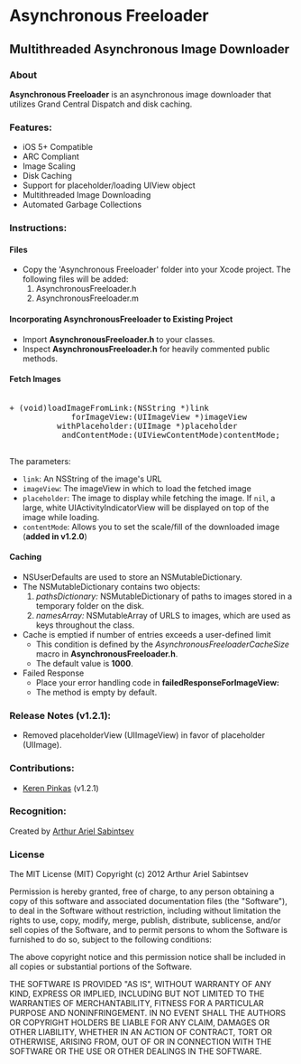 # Asynchronous Freeloader

## Multithreaded Asynchronous Image Downloader

### About
**Asynchronous Freeloader** is an asynchronous image downloader that utilizes Grand Central Dispatch and disk caching.

### Features:
- iOS 5+ Compatible
- ARC Compliant
- Image Scaling
- Disk Caching
- Support for placeholder/loading UIView object
- Multithreaded Image Downloading
- Automated Garbage Collections 

### Instructions:

#### Files
- Copy the 'Asynchronous Freeloader' folder into your Xcode project. The following files will be added:
	1. AsynchronousFreeloader.h
	1. AsynchronousFreeloader.m

#### Incorporating AsynchronousFreeloader to Existing Project
- Import **AsynchronousFreeloader.h** to your classes.
- Inspect **AsynchronousFreeloader.h** for heavily commented public methods.

#### Fetch Images
<pre>

+ (void)loadImageFromLink:(NSString *)link 
             forImageView:(UIImageView *)imageView 
      	  withPlaceholder:(UIImage *)placeholder
           andContentMode:(UIViewContentMode)contentMode;

</pre>
The parameters:

- ```link```: An NSString of the image's URL
- ```imageView```: The imageView in which to load the fetched image
- ```placeholder```: The image to display while fetching the image. If ```nil```, a large, white UIActivityIndicatorView will be displayed on top of the image while loading.
- ```contentMode```: Allows you to set the scale/fill of the downloaded image (**added in v1.2.0**)


#### Caching
- NSUserDefaults are used to store an NSMutableDictionary.
- The NSMutableDictionary contains two objects:
	1. *pathsDictionary:* NSMutableDictionary of paths to images stored in a temporary folder on the disk. 
	1. *namesArray:* NSMutableArray of URLS to images, which are used as keys throughout the class. 
- Cache is emptied if number of entries exceeds a user-defined limit
	- This condition is defined by the *AsynchronousFreeloaderCacheSize* macro in **AsynchronousFreeloader.h**.
	- The default value is **1000**.
- Failed Response
	- Place your error handling code in **failedResponseForImageView:** 
	- The method is empty by default.

###  Release Notes (v1.2.1):
-  Removed placeholderView (UIImageView) in favor of placeholder (UIImage).

### Contributions:
- [Keren Pinkas](http://www.githin.com/kepsolution) (v1.2.1)

### Recognition:
Created by [Arthur Ariel Sabintsev](http://www.sabintsev.com)  

### License
The MIT License (MIT)
Copyright (c) 2012 Arthur Ariel Sabintsev

Permission is hereby granted, free of charge, to any person obtaining a copy of this software and associated documentation files (the "Software"), to deal in the Software without restriction, including without limitation the rights to use, copy, modify, merge, publish, distribute, sublicense, and/or sell copies of the Software, and to permit persons to whom the Software is furnished to do so, subject to the following conditions:

The above copyright notice and this permission notice shall be included in all copies or substantial portions of the Software.

THE SOFTWARE IS PROVIDED "AS IS", WITHOUT WARRANTY OF ANY KIND, EXPRESS OR IMPLIED, INCLUDING BUT NOT LIMITED TO THE WARRANTIES OF MERCHANTABILITY, FITNESS FOR A PARTICULAR PURPOSE AND NONINFRINGEMENT. IN NO EVENT SHALL THE AUTHORS OR COPYRIGHT HOLDERS BE LIABLE FOR ANY CLAIM, DAMAGES OR OTHER LIABILITY, WHETHER IN AN ACTION OF CONTRACT, TORT OR OTHERWISE, ARISING FROM, OUT OF OR IN CONNECTION WITH THE SOFTWARE OR THE USE OR OTHER DEALINGS IN THE SOFTWARE.